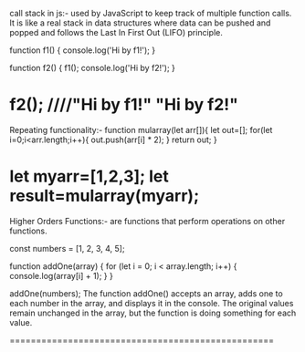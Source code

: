 call stack in js:-
used by JavaScript to keep track of multiple function calls. It is like a real stack in data structures where data can be pushed and popped and follows the Last In First Out (LIFO) principle.

function f1() {
    console.log('Hi by f1!');
}
 
function f2() {
    f1();
    console.log('Hi by f2!');
}
 
f2();
////"Hi by f1!"
"Hi by f2!"
=================================================
Repeating functionality:-
function mularray(let arr[]){
let out=[];
for(let i=0;i<arr.length;i++){
out.push(arr[i] * 2);
}
return out;
}

let myarr=[1,2,3];
let result=mularray(myarr);
============================================
Higher Orders Functions:-
are functions that perform operations on other functions.

const numbers = [1, 2, 3, 4, 5];

function addOne(array) {
  for (let i = 0; i < array.length; i++) {
    console.log(array[i] + 1);
  }
}

addOne(numbers);
The function addOne() accepts an array, adds one to each number in the array, and displays it in the console. The original values remain unchanged in the array, but the function is doing something for each value.

==================================================


















